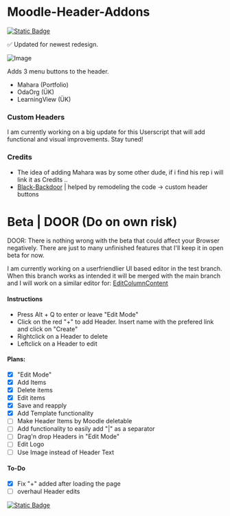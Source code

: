 # Moodle-Header-Addons 

[![Static Badge](https://img.shields.io/badge/Install-Script-green?style=for-the-badge)](https://github.com/MyDrift-user/Moodle-Header-Addons/raw/main/Moodle-Header-Addons.user.js)

✅ Updated for newest redesign.

![Image](https://github.com/MyDrift-user/Moodle-Header-Addons/blob/main/HeaderV1.2.3.png?raw=true)


Adds 3 menu buttons to the header.
- Mahara (Portfolio)
- OdaOrg (ÜK)
- LearningView (ÜK)

### Custom Headers

I am currently working on a big update for this Userscript that will add functional and visual improvements.
Stay tuned!

### Credits
- The idea of adding Mahara was by some other dude, if i find his rep i will link it as Credits ..
- [Black-Backdoor](https://github.com/black-backdoor) | helped by remodeling the code -> custom header buttons

# Beta | DOOR (Do on own risk)

DOOR: There is nothing wrong with the beta that could affect your Browser negatively. 
There are just to many unfinished features that I'll keep it in open beta for now.

I am currently working on a userfriendlier UI based editor in the test branch.
When this branch works as intended it will be merged with the main branch and I will work on a similar editor for:
[EditColumnContent](https://github.com/MyDrift-user/EditColumnContent)

#### Instructions
* Press Alt + Q to enter or leave "Edit Mode"
* Click on the red "+" to add Header. Insert name with the prefered link and click on "Create"
* Rightclick on a Header to delete
* Leftclick on a Header to edit

#### Plans:
* [x] "Edit Mode"
* [x] Add Items
* [x] Delete items
* [x] Edit items
* [x] Save and reapply
* [x] Add Template functionality
* [ ] Make Header Items by Moodle deletable
* [ ] Add functionality to easily add "|" as a separator
* [ ] Drag'n drop Headers in "Edit Mode"
* [ ] Edit Logo
* [ ] Use Image instead of Header Text

#### To-Do
* [x] Fix "+" added after loading the page
* [ ] overhaul Header edits

[![Static Badge](https://img.shields.io/badge/Install-Script-green?style=for-the-badge)](https://github.com/MyDrift-user/Moodle-Header-Addons/raw/test/Moodle-Header-Addons.user.js)
